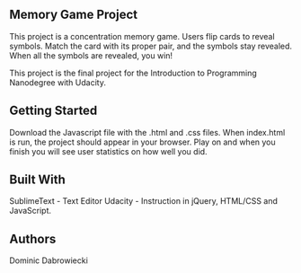## Memory Game Project

This project is a concentration memory game.  Users flip cards to reveal symbols.  Match the card with its proper pair, and the symbols stay revealed.  When all the symbols are revealed, you win!

This project is the final project for the Introduction to Programming Nanodegree with Udacity.


## Getting Started

Download the Javascript file with the .html and .css files.  When index.html is run, the project should appear in your browser.  Play on and when you finish you will see user statistics on how well you did.


## Built With

SublimeText - Text Editor
Udacity - Instruction in jQuery, HTML/CSS and JavaScript.


## Authors

Dominic Dabrowiecki


